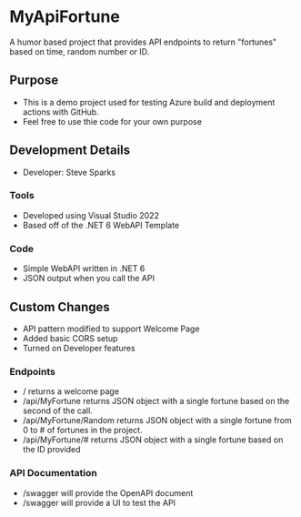 # MyApiFortune
A humor based project that provides API endpoints to return "fortunes" based on time, random number or ID. 

## Purpose
* This is a demo project used for testing Azure build and deployment actions with GitHub. 
* Feel free to use thie code for your own purpose  

## Development Details
* Developer: Steve Sparks

### Tools 
* Developed using Visual Studio 2022
* Based off of the .NET 6 WebAPI Template

### Code
* Simple WebAPI written in .NET 6
* JSON output when you call the API

## Custom Changes
* API pattern modified to support Welcome Page 
* Added basic CORS setup
* Turned on Developer features 

### Endpoints
* / returns a welcome page 
* /api/MyFortune returns JSON object with a single fortune based on the second of the call.
* /api/MyFortune/Random returns JSON object with a single fortune from 0 to # of fortunes in the project. 
* /api/MyFortune/# returns JSON object with a single fortune based on the ID provided

### API Documentation
* /swagger will provide the OpenAPI document
* /swagger will provide a UI to test the API

